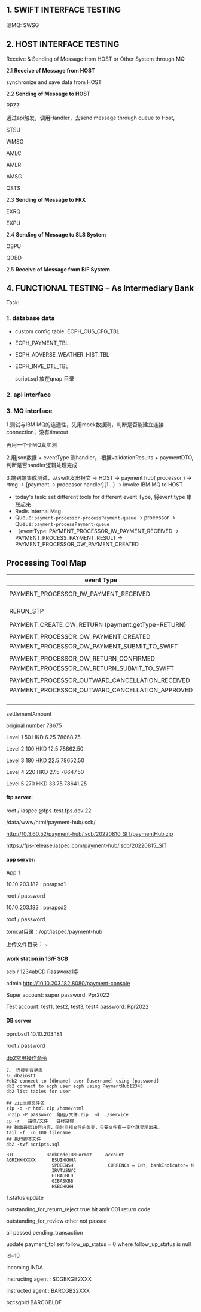 ## 1. SWIFT INTERFACE TESTING

测MQ: SWSG

## 2. HOST INTERFACE TESTING

 Receive & Sending of Message from HOST or Other System through MQ

2.1 **Receive of Message from HOST**

synchronize and save data from HOST

2.2 **Sending of Message to HOST**

PPZZ

通过api触发，调用Handler，去send  message through queue to Host, 

STSU

WMSG

AMLC

AMLR

AMSG

QSTS

2.3 **Sending of Message to FRX**

EXRQ

EXPU

2.4 **Sending of Message to SLS System**

OBPU

QOBD

2.5 **Receive of Message from BIF System**





## 4. FUNCTIONAL TESTING – As Intermediary Bank



Task:

### 1. database data

* custom config table: ECPH_CUS_CFG_TBL

* ECPH_PAYMENT_TBL

* ECPH_ADVERSE_WEATHER_HIST_TBL

* ECPH_INVE_DTL_TBL

  script.sql 放在qnap 目录

### 2. api interface

### 3. MQ interface





1.测试与IBM MQ的连通性，先用mock数据测，判断是否能建立连接connection，没有timeout

再用一个个MQ真实测

2.用json数据 + eventType 测handler， 根据validationResults + paymentDTO, 判断是否handler逻辑处理完成

3.端到端集成测试，从swift发出报文 -> HOST -> payment hub( processor ) -> rtmg -> [payment -> processor handler]{1...} -> invoke IBM MQ to HOST 

* today's task:   set different tools for different event Type,  将event type 串联起来
* Redis Internal Msg
*  Queue: <code>payment-processor-processPayment-queue</code>   -> processor  ->  Queue: <code>payment-processPayment-queue</code> 
*  （eventType:  PAYMENT_PROCESSOR_IW_PAYMENT_RECEIVED ->  PAYMENT_PROCESS_PAYMENT_RESULT  -> PAYMENT_PROCESSOR_OW_PAYMENT_CREATED

## Processing Tool Map

| event Type                                        | processing Tools                    | Action Type                  |
| ------------------------------------------------- | ----------------------------------- | ---------------------------- |
| PAYMENT_PROCESSOR_IW_PAYMENT_RECEIVED             | invoke payment [CREATE_OW_PAYMENT]  | CREATE_OW_PAYMENT            |
| RERUN_STP                                         | invoke payment [CREATE_OW_PAYMENT]  | CREATE_OW_PAYMENT            |
| PAYMENT_CREATE_OW_RETURN (payment.getType=RETURN) | no tool so far, manual process      | CREATE_OW_PAYMENT            |
|                                                   |                                     |                              |
| PAYMENT_PROCESSOR_OW_PAYMENT_CREATED              | invoke payment: batch1 -> batch2    | SUBMIT_to_SWITFT             |
| PAYMENT_PROCESSOR_OW_PAYMENT_SUBMIT_TO_SWIFT      | processUpdPaymentProcessingTools    | Process_update               |
|                                                   |                                     |                              |
| PAYMENT_PROCESSOR_OW_RETURN_CONFIRMED             | no tool, waiting for rerun          |                              |
| PAYMENT_PROCESSOR_OW_RETURN_SUBMIT_TO_SWIFT       | no tool, save updated payment in db |                              |
|                                                   |                                     |                              |
| PAYMENT_PROCESSOR_OUTWARD_CANCELLATION_RECEIVED   | no tool                             |                              |
| PAYMENT_PROCESSOR_OUTWARD_CANCELLATION_APPROVED   | no tool,                            | SUBMIT_PAYMENT_STATUS_REPORT |
|                                                   |                                     |                              |
|                                                   |                                     |                              |
|                                                   |                                     |                              |
|                                                   |                                     |                              |



settlementAmount

original number                                                                        78675

Level 1                         50 HKD                   6.25                       78668.75

Level 2                        100 HKD                   12.5                      78662.50

Level 3                        180 HKD                   22.5                      78652.50

Level 4                        220 HKD                    27.5        			  78647.50

Level 5                        270 HKD                    33.75        			78641.25



####  ftp server:

root / iaspec  @fps-test.fps.dev:22

/data/www/html/payment-hub/.scb/

http://10.3.60.52/payment-hub/.scb/20220810_SIT/paymentHub.zip

https://fps-release.iaspec.com/payment-hub/.scb/20220815_SIT



####  app  server:

App 1

10.10.203.182  :  pprapsd1     

root / password

10.10.203.183  :  pprapsd2     

root / password

tomcat目录：/opt/iaspec/payment-hub

上传文件目录： ~



####  work station in 13/F SCB

scb / 1234abCD    ~~Password1@~~

admin    http://10.10.203.182:8080/payment-console

Super account: super   password: Ppr2022

Test account: test1, test2, test3, test4    password: Ppr2022

#### DB server

pprdbsd1   10.10.203.181

root / password

[db2常用操作命令](https://cloud.tencent.com/developer/article/1414071)

````shell
7、 连接到数据库 　
su db2inst1
#db2 connect to [dbname] user [username] using [password]
db2 connect to ecph user ecph using PaymentHub12345
db2 list tables for user

## zip压缩文件包
zip -q -r html.zip /home/html
unzip -P password  路径/文件.zip  -d  ./service
cp -r   路径/文件   目标路径
## 输出最后10行内容，同时监视文件的改变，只要文件有一变化就显示出来。
tail -f  -n 100 filename
## 执行脚本文件
db2 -tvf scripts.sql

BIC            BankCodeIBMFormat     account
AGRIHKHXXXX      BSUIHKHHA 
                 SPDBCNSH             CURRENCY = CNY, bankIndicator= N
                 IRVTUSNYC
                 GIBAGBLD
                 GIBASKBB
                 HSBCHKHH
````



1.status update

outstanding_for_return_reject    true hit amlr  001 return code

outstanding_for_review    other not passed  

all passed     pending_transaction





update  payment_tbl set follow_up_status = 0 where follow_up_status  is null





id=19

incoming INDA 

instructing agent :  SCGBKGB2XXX

instructed agent :   BARCGB22XXX

bzcsgbld   BARCGBLDF
